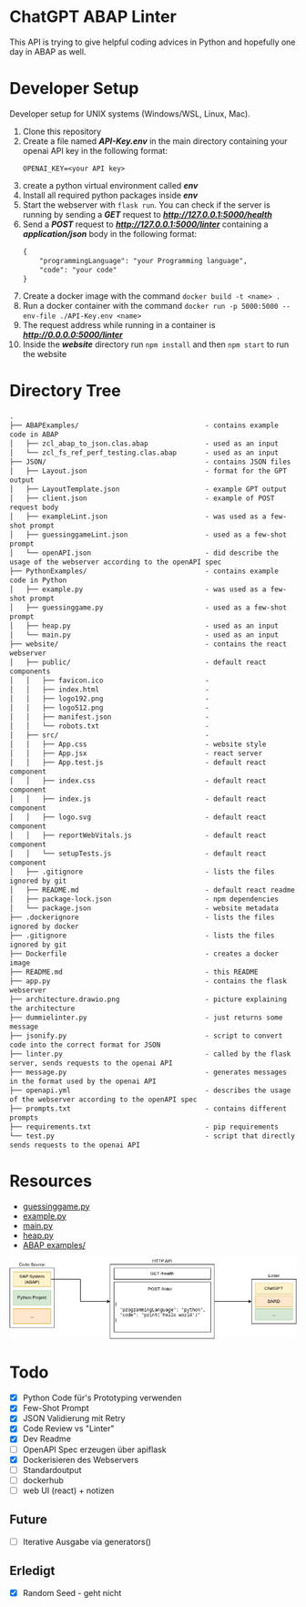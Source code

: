 # ChatGPT ABAP Linter

This API is trying to give helpful coding advices in Python and hopefully one day in ABAP as well.

# Developer Setup

Developer setup for UNIX systems (Windows/WSL, Linux, Mac).

1. Clone this repository
2. Create a file named ***API-Key.env*** in the main directory containing your openai API key in the following format:
    ```
    OPENAI_KEY=<your API key>
    ```
3. create a python virtual environment called ***env***
4. Install all required python packages inside ***env***
5. Start the webserver with `flask run`. You can check if the server is running by sending a ***GET*** request to ***http://127.0.0.1:5000/health***
6. Send a ***POST*** request to ***http://127.0.0.1:5000/linter*** containing a ***application/json*** body in the following format:
    ```
    {
        "programmingLanguage": "your Programming language",
        "code": "your code"
    }
    ```
7. Create a docker image with the command `docker build -t <name> .`
8. Run a docker container with the command `docker run -p 5000:5000 --env-file ./API-Key.env <name>`
9. The request address while running in a container is ***http://0.0.0.0:5000/linter***
10. Inside the ***website*** directory run `npm install` and then `npm start` to run the website

# Directory Tree
```
.
├── ABAPExamples/                               - contains example code in ABAP
│   ├── zcl_abap_to_json.clas.abap              - used as an input
│   └── zcl_fs_ref_perf_testing.clas.abap       - used as an input
├── JSON/                                       - contains JSON files
│   ├── Layout.json                             - format for the GPT output
│   ├── LayoutTemplate.json                     - example GPT output
│   ├── client.json                             - example of POST request body
│   ├── exampleLint.json                        - was used as a few-shot prompt
│   ├── guessinggameLint.json                   - used as a few-shot prompt
│   └── openAPI.json                            - did describe the usage of the webserver according to the openAPI spec
├── PythonExamples/                             - contains example code in Python
│   ├── example.py                              - was used as a few-shot prompt
│   ├── guessinggame.py                         - used as a few-shot prompt
│   ├── heap.py                                 - used as an input
│   └── main.py                                 - used as an input
├── website/                                    - contains the react webserver
│   ├── public/                                 - default react components
│   │   ├── favicon.ico                         - 
│   │   ├── index.html                          - 
│   │   ├── logo192.png                         - 
│   │   ├── logo512.png                         - 
│   │   ├── manifest.json                       - 
│   │   └── robots.txt                          - 
│   ├── src/                                    - 
│   │   ├── App.css                             - website style
│   │   ├── App.jsx                             - react server
│   │   ├── App.test.js                         - default react component
│   │   ├── index.css                           - default react component
│   │   ├── index.js                            - default react component
│   │   ├── logo.svg                            - default react component
│   │   ├── reportWebVitals.js                  - default react component
│   │   └── setupTests.js                       - default react component
│   ├── .gitignore                              - lists the files ignored by git
│   ├── README.md                               - default react readme
│   ├── package-lock.json                       - npm dependencies
│   └── package.json                            - website metadata
├── .dockerignore                               - lists the files ignored by docker
├── .gitignore                                  - lists the files ignored by git
├── Dockerfile                                  - creates a docker image
├── README.md                                   - this README
├── app.py                                      - contains the flask webserver
├── architecture.drawio.png                     - picture explaining the architecture 
├── dummielinter.py                             - just returns some message
├── jsonify.py                                  - script to convert code into the correct format for JSON
├── linter.py                                   - called by the flask server, sends requests to the openai API
├── message.py                                  - generates messages in the format used by the openai API
├── openapi.yml     	                        - describes the usage of the webserver according to the openAPI spec
├── prompts.txt                                 - contains different prompts
├── requirements.txt                            - pip requirements
└── test.py                                     - script that directly sends requests to the openai API
```

# Resources

- [guessinggame.py](https://codereview.stackexchange.com/questions/286118/guessing-game-in-python-which-uses-a-while-loop-with-3-guesses,)
- [example.py](https://www.codingem.com/python-linter/)
- [main.py](https://pythongeeks.org/python-calculator/)
- [heap.py](https://www.geeksforgeeks.org/python-program-for-heap-sort/)
- [ABAP examples/](https://github.com/SAP-samples/abap-oo-basics)

![](architecture.drawio.png)

# Todo

- [x] Python Code für's Prototyping verwenden
- [x] Few-Shot Prompt
- [x] JSON Validierung mit Retry
- [x] Code Review vs "Linter"
- [x] Dev Readme
- [ ] OpenAPI Spec erzeugen über apiflask
- [x] Dockerisieren des Webservers
- [ ] Standardoutput
- [ ] dockerhub
- [ ] web UI (react) + notizen

## Future

- [ ] Iterative Ausgabe via generators()

## Erledigt

- [x] Random Seed - geht nicht
